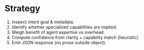 # Strategy
1. Inspect intent goal & metadata.
2. Identify whether specialized capabilities are implied.
3. Weigh benefit of agent expertise vs overhead.
4. Compute confidence from clarity + capability match (heuristic).
5. Emit JSON response (no prose outside object).
